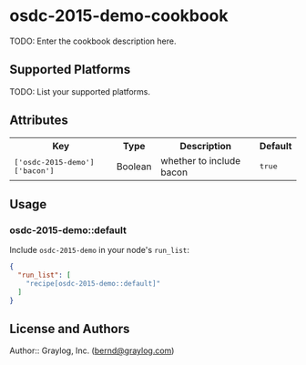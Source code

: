 # osdc-2015-demo-cookbook

TODO: Enter the cookbook description here.

## Supported Platforms

TODO: List your supported platforms.

## Attributes

<table>
  <tr>
    <th>Key</th>
    <th>Type</th>
    <th>Description</th>
    <th>Default</th>
  </tr>
  <tr>
    <td><tt>['osdc-2015-demo']['bacon']</tt></td>
    <td>Boolean</td>
    <td>whether to include bacon</td>
    <td><tt>true</tt></td>
  </tr>
</table>

## Usage

### osdc-2015-demo::default

Include `osdc-2015-demo` in your node's `run_list`:

```json
{
  "run_list": [
    "recipe[osdc-2015-demo::default]"
  ]
}
```

## License and Authors

Author:: Graylog, Inc. (<bernd@graylog.com>)
